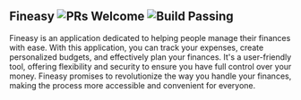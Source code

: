 ## Fineasy  ![PRs Welcome](https://img.shields.io/badge/PRs-welcome-brightgreen.svg) ![Build Passing](https://img.shields.io/badge/build-passing-brightgreen.svg)

Fineasy is an application dedicated to helping people manage their finances with ease. With this application, you can track your expenses, create personalized budgets, and effectively plan your finances. It's a user-friendly tool, offering flexibility and security to ensure you have full control over your money. Fineasy promises to revolutionize the way you handle your finances, making the process more accessible and convenient for everyone.
